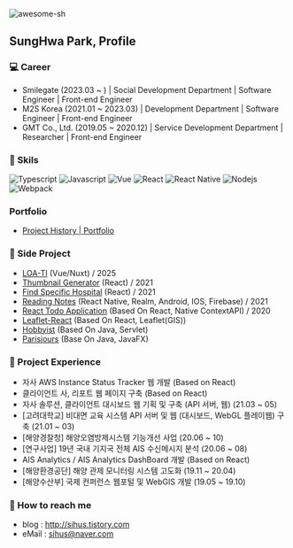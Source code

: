 <p align="left"> <img src="https://komarev.com/ghpvc/?username=awesome-sh&label=Profile%20views&color=0e75b6&style=flat" alt="awesome-sh" /> </p>

## SungHwa Park, Profile

### :computer: Career
- Smilegate (2023.03 ~ ) | Social Development Department | Software Engineer | Front-end Engineer
- M2S Korea (2021.01 ~ 2023.03) | Development Department | Software Engineer | Front-end Engineer
- GMT Co., Ltd. (2019.05 ~ 2020.12) | Service Development Department | Researcher | Front-end Engineer
 
### :triangular_flag_on_post: Skils
 ![Typescript](https://img.shields.io/badge/Typescript-blue)
 ![Javascript](https://img.shields.io/badge/Javascript-red)
 ![Vue](https://img.shields.io/badge/Vue-green)
 ![React](https://img.shields.io/badge/React-blue)
 ![React Native](https://img.shields.io/badge/ReactNative-blueviolet)
 ![Nodejs](https://img.shields.io/badge/Nodejs-43853d)
 ![Webpack](https://img.shields.io/badge/Webpack-red)

### Portfolio
 - [Project History | Portfolio](https://sihus.notion.site/Project-History-67c5a98530864e8190c4e83c22dc6d8f)

### :page_with_curl: Side Project
 - [LOA-TI](https://loa-ti.vercel.app/) (Vue/Nuxt) / 2025
 - [Thumbnail Generator](https://thumbnail-generator-bay.vercel.app/) (React) / 2021
 - [Find Specific Hospital](https://find-specific-hospital.vercel.app) (React) / 2021
 - [Reading Notes](https://play.google.com/store/apps/details?id=com.readingnote&hl=ko&gl=US) (React Native, Realm, Android, IOS, Firebase) / 2021
 - [React Todo Application](https://github.com/awesome-sh/react-todolist) (Based On React, Native ContextAPI) / 2020
 - [Leaflet-React](https://github.com/awesome-sh/Leaflet-React) (Based On React, Leaflet(GIS))
 - [Hobbyist](https://github.com/awesome-sh/Hobbyist) (Based On Java, Servlet)
 - [Parisjours](https://github.com/awesome-sh/ParisJours) (Base On Java, JavaFX)
 
 
### :seedling: Project Experience
 - 자사 AWS Instance Status Tracker 웹 개발 (Based on React)
 - 클라이언트 사, 리포트 웹 페이지 구축 (Based on React)
 - 자사 솔루션, 클라이언트 대시보드 웹 기획 및 구축 (API 서버, 웹) (21.03 ~ 05)
 - [고려대학교] 비대면 교육 시스템 API 서버 및 웹 (대시보드, WebGL 플레이웹) 구축 (21.01 ~ 03)
 - [해양경찰청] 해양오염방제시스템 기능개선 사업 (20.06 ~ 10)
 - [연구사업] 19년 국내 기지국 전체 AIS 수신메시지 분석 (20.06 ~ 08)
 - AIS Analytics / AIS Analytics DashBoard 개발 (Based on React)
 - [해양환경공단] 해양 관제 모니터링 시스템 고도화 (19.11 ~ 20.04)
 - [해양수산부] 국제 컨퍼런스 웹포털 및 WebGIS 개발 (19.05 ~ 19.10)
 
### :email: How to reach me
 - blog : http://sihus.tistory.com
 - eMail : sihus@naver.com
